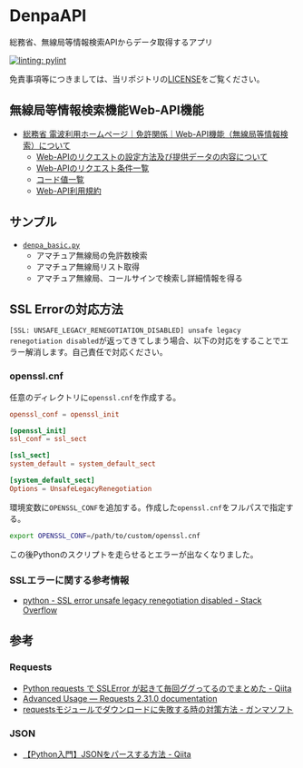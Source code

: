 # DenpaAPI
総務省、無線局等情報検索APIからデータ取得するアプリ

[![linting: pylint](https://img.shields.io/badge/linting-pylint-yellowgreen)](https://github.com/pylint-dev/pylint)

免責事項等につきましては、当リポジトリの[LICENSE](LICENSE)をご覧ください。


## 無線局等情報検索機能Web-API機能

- [総務省 電波利用ホームページ｜免許関係｜Web-API機能（無線局等情報検索）について](https://www.tele.soumu.go.jp/j/musen/webapi/)
    - [Web-APIのリクエストの設定方法及び提供データの内容について](https://www.tele.soumu.go.jp/resource/j/musen/webapi/mw_req_info.pdf)
    - [Web-APIのリクエスト条件一覧](https://www.tele.soumu.go.jp/resource/j/musen/webapi/mw_req_conditions.pdf)
    - [コード値一覧](https://www.tele.soumu.go.jp/resource/j/musen/webapi/mw_code.pdf)
    - [Web-API利用規約](https://www.tele.soumu.go.jp/j/musen/webapi/kiyaku/index.htm)

## サンプル
- [`denpa_basic.py`](denpa_basic.py)
    - アマチュア無線局の免許数検索
    - アマチュア無線局リスト取得
    - アマチュア無線局、コールサインで検索し詳細情報を得る


## SSL Errorの対応方法
`[SSL: UNSAFE_LEGACY_RENEGOTIATION_DISABLED] unsafe legacy renegotiation disabled`が返ってきてしまう場合、以下の対応をすることでエラー解消します。自己責任で対応ください。

### openssl.cnf
任意のディレクトリに`openssl.cnf`を作成する。

```conf
openssl_conf = openssl_init

[openssl_init]
ssl_conf = ssl_sect

[ssl_sect]
system_default = system_default_sect

[system_default_sect]
Options = UnsafeLegacyRenegotiation
```

環境変数に`OPENSSL_CONF`を追加する。作成した`openssl.cnf`をフルパスで指定する。
```sh
export OPENSSL_CONF=/path/to/custom/openssl.cnf
```
この後Pythonのスクリプトを走らせるとエラーが出なくなりました。

### SSLエラーに関する参考情報
- [python - SSL error unsafe legacy renegotiation disabled - Stack Overflow](https://stackoverflow.com/questions/71603314/ssl-error-unsafe-legacy-renegotiation-disabled)


## 参考
### Requests
- [Python requests で SSLError が起きて毎回ググってるのでまとめた - Qiita](https://qiita.com/sta/items/6d08151fd9b20fa8b319)
- [Advanced Usage — Requests 2.31.0 documentation](https://requests.kennethreitz.org/en/latest/user/advanced/#ssl-cert-verification)
- [requestsモジュールでダウンロードに失敗する時の対策方法 - ガンマソフト](https://gammasoft.jp/support/solutions-of-requests-get-failed/)
### JSON
- [【Python入門】JSONをパースする方法 - Qiita](https://qiita.com/Morio/items/5170c103647ef3a4aa69)
